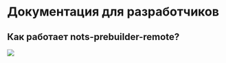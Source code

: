 # Документация для разработчиков

## Как работает nots-prebuilder-remote?
![](https://jing.yandex-team.ru/files/miripiruni/nots-prebuilder-remote-1.0.0-diagram.png)
